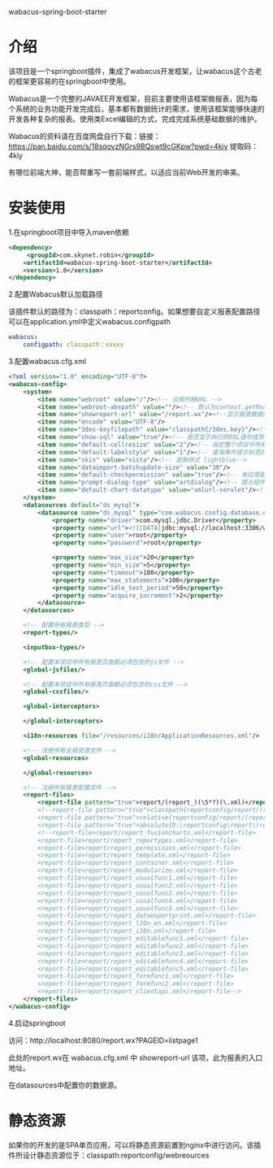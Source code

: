 wabacus-spring-boot-starter

# 介绍

该项目是一个springboot插件，集成了wabacus开发框架，让wabacus这个古老的框架更容易的在springboot中使用。

Wabacus是一个完整的JAVAEE开发框架，目前主要使用该框架做报表，因为每个系统的业务功能开发完成后，基本都有数据统计的需求，使用该框架能够快速的开发各种复杂的报表。使用类Excel编辑的方式，完成完成系统基础数据的维护。

Wabacus的资料请在百度网盘自行下载：链接：https://pan.baidu.com/s/18sqovzNGrs9BQswt9cGKpw?pwd=4kiy 
提取码：4kiy

有哪位前端大神，能否帮重写一套前端样式，以适应当前Web开发的审美。

# 安装使用

1.在springboot项目中导入maven依赖

```xml
<dependency>
     <groupId>com.skynet.robin</groupId>
    <artifactId>wabacus-spring-boot-starter</artifactId>
    <version>1.0</version>
</dependency>
```

2.配置Wabacus默认加载路径

该插件默认的路径为：classpath：reportconfig。如果想要自定义报表配置路径可以在application.yml中定义wabacus.configpath

```yaml
wabacus:
	configpath: classpath：xxxxx
```

3.配置wabacus.cfg.xml

```xml
<?xml version="1.0" encoding="UTF-8"?>
<wabacus-config>
	<system>
		<item name="webroot" value="/"/><!-- 应用的根URL -->
		<item name="webroot-abspath" value=""/><!-- 默认为context.getRealPath("/")获取的值，可以直接配置根路径 -->
		<item name="showreport-url" value="/report.wx"/><!--显示报表数据的URL，就是在web.xml中配置的<url-pattern/>的值可以带参数-->
		<item name="encode" value="UTF-8"/>
		<item name="3des-keyfilepath" value="classpath{/3des.key}"/><!-- 3des密钥存放位置 -->
		<item name="show-sql" value="true"/><!-- 是否显示执行的SQL语句或存储过程 -->
		<item name="default-cellresize" value="2"/><!-- 指定整个项目中所有单行表头的数据自动列表报表的表格单元格默认可移动性 -->
		<item name="default-labelstyle" value="1"/><!-- 查询条件提示标签的显示位置 -->
		<item name="skin" value="vista"/><!-- 皮肤样式 lightblue-->
		<item name="dataimport-batchupdate-size" value="30"/>
		<item name="default-checkpermission" value="true"/><!-- 本应用是否要检查权限，如果在不需要检查权限的应用中关闭它，可以改善性能 -->
		<item name="prompt-dialog-type" value="artdialog"/><!-- 提示组件类型 ymprompt;artdialog-->
		<item name="default-chart-datatype" value="xmlurl-servlet"/><!-- 默认的chart图表数据类型 -->
	</system>
	<datasources default="ds_mysql">
		<datasource name="ds_mysql" type="com.wabacus.config.database.datasource.C3P0DataSource" dbtype="com.wabacus.config.database.type.MySql">
			<property name="driver">com.mysql.jdbc.Driver</property>
			<property name="url"><![CDATA[jdbc:mysql://localhost:3306/wabacusdemodb?useUnicode=true&characterEncoding=GBK]]></property>
			<property name="user">root</property>
			<property name="password">root</property>

			<property name="max_size">20</property>
			<property name="min_size">5</property>
			<property name="timeout">100</property>
			<property name="max_statements">100</property>
			<property name="idle_test_period">50</property>
			<property name="acquire_increment">2</property>
		</datasource>
	</datasources>

	<!-- 配置所有报表类型 -->
	<report-types/>

	<inputbox-types/>

	<!-- 配置本项目中所有报表页面都必须包含的js文件 -->
	<global-jsfiles/>

	<!-- 配置本项目中所有报表页面都必须包含的css文件 -->
	<global-cssfiles/>

	<global-interceptors>

	</global-interceptors>

	<i18n-resources file="/resources/i18n/ApplicationResources.xml"/>

	<!-- 注册所有全局资源文件 -->
	<global-resources>

	</global-resources>

	<!-- 注册所有报表配置文件 -->
	<report-files>
		<report-file pattern="true">report/(report_)(\S*?)(\.xml)</report-file>
		<!--report-file pattern="true">classpath{reportconfig/report/(report_)(\S*?)(\.xml)}</report-file>
		<report-file pattern="true">relative{reportconfig/report/(report_)(\S*?)(\.xml)}</report-file>
		<report-file pattern="true">absolute{D:\reportconfig\report\(report_)(\S*?)(\.xml)}</report-file-->
		<!--report-file>report/report_fusioncharts.xml</report-file>
  		<report-file>report/report_reportypes.xml</report-file>
  		<report-file>report/report_permissions.xml</report-file>
  		<report-file>report/report_template.xml</report-file>
  		<report-file>report/report_container.xml</report-file>
  		<report-file>report/report_modularize.xml</report-file>
  		<report-file>report/report_usualfunc1.xml</report-file>
  		<report-file>report/report_usualfunc2.xml</report-file>
  		<report-file>report/report_usualfunc3.xml</report-file>
  		<report-file>report/report_usualfunc4.xml</report-file>
  		<report-file>report/report_usualfunc5.xml</report-file>
  		<report-file>report/report_dataexportprint.xml</report-file>
  		<report-file>report/report_l10n_en.xml</report-file>
  		<report-file>report/report_i18n.xml</report-file>
  		<report-file>report/report_editablefunc1.xml</report-file>
  		<report-file>report/report_editablefunc2.xml</report-file>
  		<report-file>report/report_editablefunc3.xml</report-file>
  		<report-file>report/report_editablefunc4.xml</report-file>
  		<report-file>report/report_editablefunc5.xml</report-file>
  		<report-file>report/report_formfunc1.xml</report-file>
  		<report-file>report/report_formfunc2.xml</report-file>
  		<report-file>report/report_clientapi.xml</report-file-->
	</report-files>
</wabacus-config>
```

4.启动springboot

访问：http://localhost:8080/report.wx?PAGEID=listpage1

此处的report.wx在 wabacus.cfg.xml  中  showreport-url  该项，此为报表的入口地址。

在datasources中配置你的数据源。

# 静态资源

如果你的开发的是SPA单页应用，可以将静态资源前置到nginx中进行访问。该插件所设计静态资源位于：classpath:reportconfig/webreources

